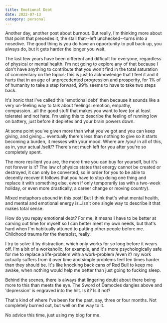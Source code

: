 ```yaml
---
title: Emotional Debt
date: 2022-07-13
category: personal
---
```


Another day, another post about burnout. But really, I'm thinking more about that point that precedes it, the stall that--left unchecked--turns into a nosedive. The good thing is you do have an opportunity to pull back up, you always do, but it gets harder the longer you wait.

The last few years have been different and difficult for everyone, regardless of physical or mental health. I'm not going to explore any of that because I don't have anything to contribute that you won't find in the total saturation of commentary on the topics; this is just to acknowledge that I feel it and it hurts that in an age of unprecedented progression and prosperity, for 1% of of humanity to take a step forward, 99% seems to have to take two steps back.

It's ironic that I've called this 'emotional debt' then because it sounds like a very un-feeling way to talk about feelings: emotion, empathy, compassion...all the good stuff that makes you want to love (or at least tolerate) and not hate. I'm using this to describe the feeling of running low on battery, just before it depletes and your brain powers down.

At some point you've given more than what you've got and you can keep giving, and giving... eventually there's less than nothing to give so it starts becoming a burden, it messes with your mood. Where are /you/ in all of this, as in, your actual /self/? There's not much left for you after you're so completely spent.

The more resilient you are, the more time you can buy for yourself, but it's not forever is it? The law of physics states that energy cannot be created or destroyed, it can only be converted, so in order for you to be able to decently recover it follows that you have to stop doing one thing and replace it with something else, even if only temporarily (as with a two-week holiday, or even more drastically, a career change or moving country).

Mixed metaphors abound in this post! But I think that's what mental health, and mental and emotional energy is...isn't one single way to describe it that makes total sense.

How do you repay emotional debt? For me, it means I have to be better at carving out time for myself so I can better meet my own needs, but that's hard when I'm habitually attuned to putting other people before me. Childhood trauma for the therapist, really.

I try to solve it by distraction, which only works for so long before it wears off. I'm a bit of a workaholic, for example, and it's more psychologically safe for me to replace a life-problem with a work-problem /even if/ my work actually suffers from it over time and simple problems feel ten times harder than they should be. It's like knocking back cans of Red Bull to keep me awake, when nothing would help me better than just going to fucking sleep.

Behind the scenes, there is always that lingering doubt about there being more to this than meets the eye. The Sword of Damocles dangles above and 'depression' is engraved into the hilt. Is it? Is it not?

That's kind of where I've been for the past, say, three or four months. Not completely burned out, but well on the way to it.

No advice this time, just using my blog for me.
